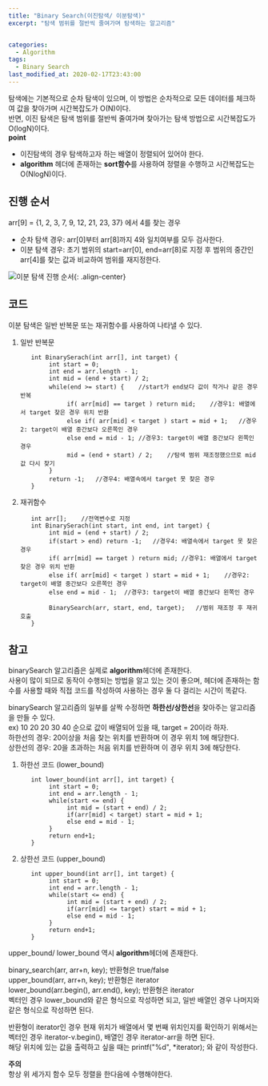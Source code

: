```yaml
---
title: "Binary Search(이진탐색/ 이분탐색)"
excerpt: "탐색 범위를 절반씩 줄여가며 탐색하는 알고리즘"


categories:
  - Algorithm
tags:
  - Binary Search
last_modified_at: 2020-02-17T23:43:00
---
```

탐색에는 기본적으로 순차 탐색이 있으며, 이 방법은 순차적으로 모든 데이터를 체크하여 값을 찾아가며 시간복잡도가 O(N)이다.  
반면, 이진 탐색은 탐색 범위를 절반씩 줄여가며 찾아가는 탐색 방법으로 시간복잡도가 O(logN)이다.  
**point**  
- 이진탐색의 경우 탐색하고자 하는 배열이 정렬되어 있어야 한다.  
- **algorithm** 헤더에 존재하는 **sort함수**를 사용하여 정렬을 수행하고 시간복잡도는 O(NlogN)이다.    

진행 순서  
---------------- 
arr[9] = {1, 2, 3, 7, 9, 12, 21, 23, 37} 에서 4를 찾는 경우
* 순차 탐색 경우: arr[0]부터 arr[8]까지 4와 일치여부를 모두 검사한다.
* 이분 탐색 경우: 초기 범위의 start=arr[0], end=arr[8]로 지정 후 범위의 중간인 arr[4]를 찾는 값과 비교하여 범위를 재지정한다.

  
![이분 탐색 진행 순서](https://yuksangeun.github.io/assets/images/binarySearch.PNG ){: .align-center}  

코드
----------------
이분 탐색은 일반 반복문 또는 재귀함수를 사용하여 나타낼 수 있다.  
1. 일반 반복문  

		  int BinarySerach(int arr[], int target) {
		       int start = 0;
		       int end = arr.length - 1;
		       int mid = (end + start) / 2;
		       while(end >= start) {	//start가 end보다 값이 작거나 같은 경우 반복
		            if( arr[mid] == target ) return mid;	//경우1: 배열에서 target 찾은 경우 위치 반환
		            else if( arr[mid] < target ) start = mid + 1;	//경우2: target이 배열 중간보다 오른쪽인 경우
		            else end = mid - 1;	//경우3: target이 배열 중간보다 왼쪽인 경우
		            mid = (end + start) / 2;	//탐색 범위 재조정했으므로 mid값 다시 찾기
		       }
		       return -1;	//경우4: 배열속에서 target 못 찾은 경우
		  }

2. 재귀함수 

		  int arr[];	//전역변수로 지정
		  int BinarySerach(int start, int end, int target) {
		       int mid = (end + start) / 2;
		       if(start > end) return -1;	//경우4: 배열속에서 target 못 찾은 경우
		       if( arr[mid] == target ) return mid;	//경우1: 배열에서 target 찾은 경우 위치 반환
		       else if( arr[mid] < target ) start = mid + 1;	//경우2: target이 배열 중간보다 오른쪽인 경우
		       else end = mid - 1;	//경우3: target이 배열 중간보다 왼쪽인 경우
		       
		       BinarySearch(arr, start, end, target);	//범위 재조정 후 재귀 호출
		  }

참고  
------------  
binarySearch 알고리즘은 실제로 **algorithm**헤더에 존재한다.  
사용이 많이 되므로 동작이 수행되는 방법을 알고 있는 것이 좋으며, 헤더에 존재하는 함수를 사용할 때와 직접 코드를 작성하여 사용하는 경우 둘 다 걸리는 시간이 똑같다.  


binarySearch 알고리즘의 일부를 살짝 수정하면 **하한선/상한선**을 찾아주는 알고리즘을 만들 수 있다.  
ex) 10 20 20 30 40 순으로 값이 배열되어 있을 때, target = 20이라 하자.  
하한선의 경우: 20이상을 처음 찾는 위치를 반환하며 이 경우 위치 1에 해당한다.  
상한선의 경우: 20을 초과하는 처음 위치를 반환하며 이 경우 위치 3에 해당한다.  
1. 하한선 코드 (lower_bound)  

		  int lower_bound(int arr[], int target) {
		       int start = 0;
		       int end = arr.length - 1;
		       while(start <= end) {
		            int mid = (start + end) / 2;
		            if(arr[mid] < target) start = mid + 1;
		            else end = mid - 1;
		       }
		       return end+1;
		  }

2. 상한선 코드 (upper_bound)  

		  int upper_bound(int arr[], int target) {
		       int start = 0;
		       int end = arr.length - 1;
		       while(start <= end) {
		            int mid = (start + end) / 2;
		            if(arr[mid] <= target) start = mid + 1;
		            else end = mid - 1;
		       }
		       return end+1;
		  }

upper_bound/ lower_bound 역시 **algorithm**헤더에 존재한다.  


binary_search(arr, arr+n, key);	반환형은 true/false  
upper_bound(arr, arr+n, key);  반환형은 iterator  
lower_bound(arr.begin(), arr.end(), key);  반환형은 iterator  
벡터인 경우 lower_bound와 같은 형식으로 작성하면 되고, 일반 배열인 경우 나머지와 같은 형식으로 작성하면 된다.  


반환형이 iterator인 경우 현재 위치가 배열에서 몇 번째 위치인지를 확인하기 위해서는 벡터인 경우 iterator-v.begin(), 배열인 경우 iterator-arr을 하면 된다.  
해당 위치에 있는 값을 출력하고 싶을 때는 printf("%d", *iterator); 와 같이 작성한다.  

**주의**  
항상 위 세가지 함수 모두 정렬을 한다음에 수행해야한다.
